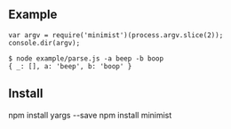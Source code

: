 ## Example 
```
var argv = require('minimist')(process.argv.slice(2));
console.dir(argv);
```
```
$ node example/parse.js -a beep -b boop
{ _: [], a: 'beep', b: 'boop' }
```
## Install 
npm install yargs --save
npm install minimist
